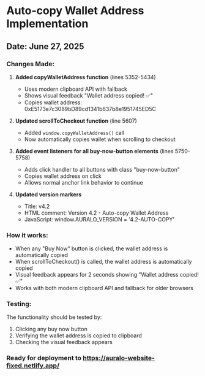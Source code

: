 # Auto-copy Wallet Address Implementation

## Date: June 27, 2025

### Changes Made:

1. **Added copyWalletAddress function** (lines 5352-5434)
   - Uses modern clipboard API with fallback
   - Shows visual feedback "Wallet address copied! ✅"
   - Copies wallet address: 0xE5173e7c3089bD89cd1341b637b8e1951745ED5C

2. **Updated scrollToCheckout function** (line 5607)
   - Added `window.copyWalletAddress()` call
   - Now automatically copies wallet when scrolling to checkout

3. **Added event listeners for all buy-now-button elements** (lines 5750-5758)
   - Adds click handler to all buttons with class "buy-now-button"
   - Copies wallet address on click
   - Allows normal anchor link behavior to continue

4. **Updated version markers**
   - Title: v4.2
   - HTML comment: Version 4.2 - Auto-copy Wallet Address
   - JavaScript: window.AURALO_VERSION = '4.2-AUTO-COPY'

### How it works:
- When any "Buy Now" button is clicked, the wallet address is automatically copied
- When scrollToCheckout() is called, the wallet address is automatically copied
- Visual feedback appears for 2 seconds showing "Wallet address copied! ✅"
- Works with both modern clipboard API and fallback for older browsers

### Testing:
The functionality should be tested by:
1. Clicking any buy now button
2. Verifying the wallet address is copied to clipboard
3. Checking the visual feedback appears

### Ready for deployment to https://auralo-website-fixed.netlify.app/